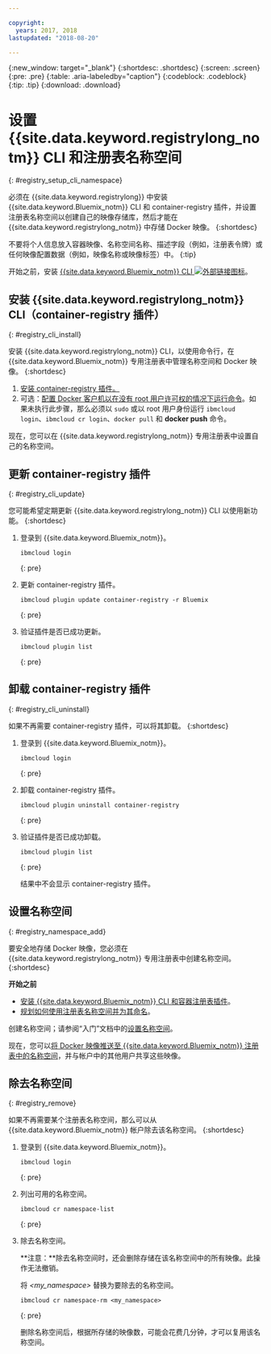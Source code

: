 ```yaml
---

copyright:
  years: 2017, 2018
lastupdated: "2018-08-20"

---
```


{:new_window: target="_blank"}
{:shortdesc: .shortdesc}
{:screen: .screen}
{:pre: .pre}
{:table: .aria-labeledby="caption"}
{:codeblock: .codeblock}
{:tip: .tip}
{:download: .download}


# 设置 {{site.data.keyword.registrylong_notm}} CLI 和注册表名称空间
{: #registry_setup_cli_namespace}

必须在 {{site.data.keyword.registrylong}} 中安装 {{site.data.keyword.Bluemix_notm}} CLI 和 container-registry 插件，并设置注册表名称空间以创建自己的映像存储库，然后才能在 {{site.data.keyword.registrylong_notm}} 中存储 Docker 映像。
{:shortdesc}

不要将个人信息放入容器映像、名称空间名称、描述字段（例如，注册表令牌）或任何映像配置数据（例如，映像名称或映像标签）中。
{:tip}

开始之前，安装 [{{site.data.keyword.Bluemix_notm}} CLI ![外部链接图标](../../icons/launch-glyph.svg "外部链接图标")](http://clis.ng.bluemix.net/ui/home.html)。


## 安装 {{site.data.keyword.registrylong_notm}} CLI（container-registry 插件）
{: #registry_cli_install}

安装 {{site.data.keyword.registrylong_notm}} CLI，以使用命令行，在 {{site.data.keyword.Bluemix_notm}} 专用注册表中管理名称空间和 Docker 映像。
{:shortdesc}

1.  [安装 container-registry 插件。](index.html#registry_cli_install)
2.  可选：[配置 Docker 客户机以在没有 root 用户许可权的情况下运行命令](https://docs.docker.com/engine/installation/linux/linux-postinstall)。如果未执行此步骤，那么必须以 `sudo` 或以 root 用户身份运行 `ibmcloud login`、`ibmcloud cr login`、`docker pull` 和 **docker push** 命令。

现在，您可以在 {{site.data.keyword.registrylong_notm}} 专用注册表中设置自己的名称空间。

## 更新 container-registry 插件
{: #registry_cli_update}

您可能希望定期更新 {{site.data.keyword.registrylong_notm}} CLI 以使用新功能。
{:shortdesc}

1.  登录到 {{site.data.keyword.Bluemix_notm}}。

    ```
    ibmcloud login
    ```
    {: pre}

2.  更新 container-registry 插件。

    ```
    ibmcloud plugin update container-registry -r Bluemix
    ```
    {: pre}

3.  验证插件是否已成功更新。

    ```
    ibmcloud plugin list
    ```
     {: pre}


## 卸载 container-registry 插件
{: #registry_cli_uninstall}

如果不再需要 container-registry 插件，可以将其卸载。
{:shortdesc}

1.  登录到 {{site.data.keyword.Bluemix_notm}}。

    ```
    ibmcloud login
    ```
    {: pre}

2.  卸载 container-registry 插件。

    ```
    ibmcloud plugin uninstall container-registry
    ```
    {: pre}

3.  验证插件是否已成功卸载。

    ```
    ibmcloud plugin list
    ```
    {: pre}

    结果中不会显示 container-registry 插件。


## 设置名称空间
{: #registry_namespace_add}

要安全地存储 Docker 映像，您必须在 {{site.data.keyword.registrylong_notm}} 专用注册表中创建名称空间。
{:shortdesc}

**开始之前**

-   [安装 {{site.data.keyword.Bluemix_notm}} CLI 和容器注册表插件](#registry_cli_install)。
-   [规划如何使用注册表名称空间并为其命名](registry_overview.html#registry_namespaces)。

创建名称空间；请参阅“入门”文档中的[设置名称空间](index.html#registry_namespace_add)。

现在，您可以[将 Docker 映像推送至 {{site.data.keyword.Bluemix_notm}} 注册表中的名称空间](registry_images_.html#registry_images_pushing)，并与帐户中的其他用户共享这些映像。


## 除去名称空间
{: #registry_remove}

如果不再需要某个注册表名称空间，那么可以从 {{site.data.keyword.Bluemix_notm}} 帐户除去该名称空间。
{:shortdesc}

1.  登录到 {{site.data.keyword.Bluemix_notm}}。

    ```
    ibmcloud login
    ```
    {: pre}

2.  列出可用的名称空间。

    ```
    ibmcloud cr namespace-list
    ```
    {: pre}

3.  除去名称空间。

    **注意：**除去名称空间时，还会删除存储在该名称空间中的所有映像。此操作无法撤销。

    将 _&lt;my_namespace&gt;_ 替换为要除去的名称空间。


    ```
    ibmcloud cr namespace-rm <my_namespace>
    ```
    {: pre}

    删除名称空间后，根据所存储的映像数，可能会花费几分钟，才可以复用该名称空间。

